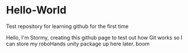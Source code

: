 # Hello-World
Test repository for learning github for the first time

Hello, I'm Stormy, creating this github page to test out how Git works so I can store my roboHands unity package up here later.
boom
